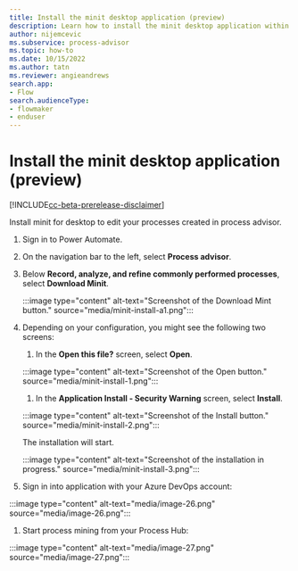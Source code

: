 ```yaml
---
title: Install the minit desktop application (preview)
description: Learn how to install the minit desktop application within process advisor.
author: nijemcevic
ms.subservice: process-advisor
ms.topic: how-to
ms.date: 10/15/2022
ms.author: tatn
ms.reviewer: angieandrews
search.app:
- Flow
search.audienceType:
- flowmaker
- enduser
---
```


<!--Replace with Neeraj's private preview instructions.-->

# Install the minit desktop application (preview)

[!INCLUDE[cc-beta-prerelease-disclaimer](../includes/cc-beta-prerelease-disclaimer.md)]

Install minit for desktop to edit your processes created in process advisor. 


1.	Sign in to Power Automate.

1. On the navigation bar to the left, select **Process advisor**.

1. Below **Record, analyze, and refine commonly performed processes**, select **Download Minit**.

   :::image type="content" alt-text="Screenshot of the Download Mint button." source="media/minit-install-a1.png":::

1. Depending on your configuration, you might see the following two screens:

   1.  In the **Open this file?** screen, select **Open**.

    :::image type="content" alt-text="Screenshot of the Open button." source="media/minit-install-1.png":::

    1. In the **Application Install - Security Warning** screen, select **Install**.

    :::image type="content" alt-text="Screenshot of the Install button." source="media/minit-install-2.png":::

   The installation will start.

   :::image type="content" alt-text="Screenshot of the installation in progress." source="media/minit-install-3.png":::

 
1. Sign in into application with your Azure DevOps account:

:::image type="content" alt-text="media/image-26.png" source="media/image-26.png":::

1. Start process mining from your Process Hub:

:::image type="content" alt-text="media/image-27.png" source="media/image-27.png":::


